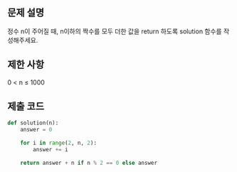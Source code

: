 ## 문제 설명
정수 n이 주어질 때, n이하의 짝수를 모두 더한 값을 return 하도록 solution 함수를 작성해주세요.

## 제한 사항
0 < n ≤ 1000

## 제출 코드
```py
def solution(n):
    answer = 0
    
    for i in range(2, n, 2):
        answer += i
        
    return answer + n if n % 2 == 0 else answer 
```
